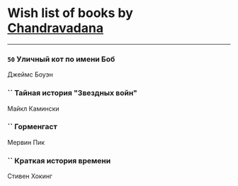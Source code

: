 # Wish list of books by [Chandravadana](https://plus.google.com/105866022348292919948)
---

### `50` Уличный кот по имени Боб
Джеймс Боуэн

### `` Тайная история "Звездных войн"
Майкл Камински

### `` Горменгаст
Мервин Пик

### `` Краткая история времени
Стивен Хокинг


